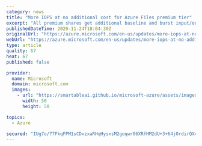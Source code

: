 ```yaml
---
category: news
title: "More IOPS at no additional cost for Azure Files premium tier"
excerpt: "All premium shares get additional baseline and burst input/output per second (IOPS) at zero cost, providing better performance and lower cost of deployment."
publishedDateTime: 2020-11-24T18:04:30Z
originalUrl: "https://azure.microsoft.com/en-us/updates/more-iops-at-no-additional-cost-for-azure-files-premium-tier/"
webUrl: "https://azure.microsoft.com/en-us/updates/more-iops-at-no-additional-cost-for-azure-files-premium-tier/"
type: article
quality: 67
heat: 67
published: false

provider:
  name: Microsoft
  domain: microsoft.com
  images:
    - url: "https://smartableai.github.io/microsoft-azure/assets/images/organizations/microsoft.com-50x50.jpg"
      width: 50
      height: 50

topics:
  - Azure

secured: "IUg7o/77FkqFPM1sCDxzxaRHqHysxsM2goqwr06XRfHM2dU+3+64jOrdirQXczi0B7Zd/HHYoWmV5+sijL2x0hC3/CMH6oZt5w8PKIcMGXhIUAbh8j5J7fYD3rWMD5MwYqKTLKr5gt9XWUkJDgqhkw0jt/Qdm0wGt2hNMXRZ3SBUgKkmPnxXehKR/QXxhjkVEG4hcmoU7CELQxEpyRy2ECfWxL31jXi2W30vUjt7uC5UevuXj196VqaaKq3SUfReIoptqZUGZLFNycfqUY4lRljARLygSE/O8Kv4/mfjnapqJHeVGEbVcmj1S2HWjyCuBtOmQEXUB4bwhyP7Y00+UWRidMJWaE+PGdlZbpIwpHI=;iShjybfV1NfBA+MdRy13Kg=="
---
```


